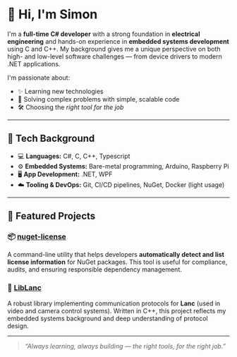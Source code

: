 # 👋 Hi, I'm Simon

I'm a **full-time C# developer** with a strong foundation in **electrical engineering** and hands-on experience in **embedded systems development** using C and C++. My background gives me a unique perspective on both high- and low-level software challenges — from device drivers to modern .NET applications.

I'm passionate about:
- ✨ Learning new technologies
- 🧠 Solving complex problems with simple, scalable code
- 🛠 Choosing the *right tool for the job*

---

## 🔧 Tech Background

- 💻 **Languages:** C#, C, C++, Typescript
- ⚙️ **Embedded Systems:** Bare-metal programming, Arduino, Raspberry Pi
- 🖥 **App Development:** .NET, WPF
- ☁️ **Tooling & DevOps:** Git, CI/CD pipelines, NuGet, Docker (light usage)

---

## 🚀 Featured Projects

### 📦 [nuget-license](https://github.com/sensslen/nuget-license)
A command-line utility that helps developers **automatically detect and list license information** for NuGet packages. This tool is useful for compliance, audits, and ensuring responsible dependency management.

### 📡 [LibLanc](https://github.com/sensslen/LibLanc)
A robust library implementing communication protocols for **Lanc** (used in video and camera control systems). Written in C++, this project reflects my embedded systems background and deep understanding of protocol design.

---

> _“Always learning, always building — the right tools, for the right job.”_

